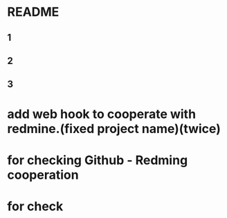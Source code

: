 # README
## 1
## 2
## 3

# add web hook to cooperate with redmine.(fixed project name)(twice)
# for checking Github - Redming cooperation
# for check

